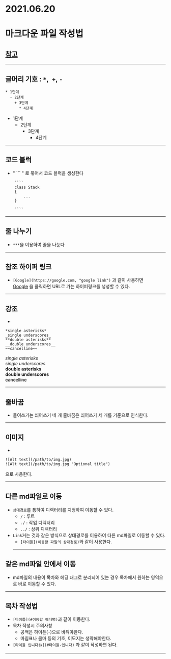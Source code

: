 #  2021.06.20 
# 마크다운 파일 작성법
## [참고](https://gist.github.com/ihoneymon/652be052a0727ad59601, "refernece")
***
## 글머리 기호 : `*`,` +`, `-` 
```
* 1단계
  - 2단계
    + 3단계
      * 4단계
```
* 1단계
  - 2단계
    + 3단계
      * 4단계
***
## 코드 블럭
* " ``` " 로 묶어서 코드 블럭을 생성한다
```
    ````
    class Stack 
    {
        ...
    }

    ````
```
***
## 줄 나누기
* `***`을 이용하여 줄을 나눈다
***
## 참조 하이퍼 링크
* `[Google](https://google.com, "google link")` 과 같이 사용하면   
[Google](https://google.com, "google link") 을 클릭하면 URL로 가는 하이퍼링크를 생성할 수 있다.
***
## 강조
* 
```
*single asterisks*
_single underscores_
**double asterisks**
__double underscores__
~~cancelline~~
```
*single asterisks*   
_single underscores_   
**double asterisks**   
__double underscores__   
~~cancelline~~   
***
## 줄바꿈
* 들여쓰기는 띄어쓰기 네 개 줄바꿈은 띄어쓰기 세 개를 기준으로 인식한다.
***
## 이미지
* 
```
![Alt text](/path/to/img.jpg)
![Alt text](/path/to/img.jpg "Optional title")
``` 
으로 사용한다. 
***
## 다른 md파일로 이동
* `상대경로`를 통하여 디렉터리를 지정하여 이동할 수 있다.
  - `/` : 루트   
  - `./` : 작업 디렉터리
  - `../` : 상위 디렉터리    
* `Link`거는 것과 같은 방식으로 상대경로를 이용하여 다른 md파일로 이동할 수 있다. 
  - `[타이틀](이동할 파일의 상대경로)`와 같이 사용한다.
  ***
## 같은 md파일 안에서 이동
* md파일의 내용이 목차와 헤딩 태그로 분리되어 있는 경우 목차에서 원하는 영역으로 바로 이동할 수 있다.
***
## 목차 작성법
* `[타이틀](#이동할 헤더명)`과 같이 이동한다.
* 목차 작성시 주의사항
  - 공백은 하이픈(`-`)으로 바꿔야한다.
  - 마침표나 콤마 등의 기호, 이모지는 생략해야한다.    
* `[타이틀 입니다👍](#타이틀-입니다)` 과 같이 작성하면 된다.
***


